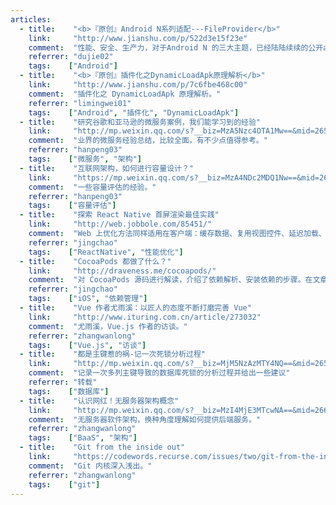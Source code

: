 ```yaml
---
articles:
  - title:    "<b>『原创』Android N系列适配---FileProvider</b>"
    link:     "http://www.jianshu.com/p/522d3e15f23e"
    comment:  "性能、安全、生产力，对于Android N 的三大主题，已经陆陆续续的公开api，应用于各大手机品牌，百度医生移动端团队也是紧锣密鼓的把新特性应用于我们的项目，保证技术的先进性。在适配的同时，也踩平了许多不为人知的坑，今天我们就把研究的东西作为Android N系列陆续发出，希望能够帮助到更多的Android开发者。"
    referrer: "dujie02"
    tags:    ["Android"]
  - title:    "<b>『原创』插件化之DynamicLoadApk原理解析</b>"
    link:     "http://www.jianshu.com/p/7c6fbe468c00"
    comment:  "插件化之 DynamicLoadApk 原理解析。"
    referrer: "limingwei01"
    tags:    ["Android", "插件化", "DynamicLoadApk"]
  - title:    "研究谷歌和亚马逊的微服务案例，我们能学习到的经验"
    link:     "http://mp.weixin.qq.com/s?__biz=MzA5Nzc4OTA1Mw==&mid=2659598391&idx=1&sn=4dbfeadb217c89bf051168bbab56fda7&chksm=8be99525bc9e1c3398c6884bc7eed43580d2d70cbf36d5902e043d9ccb7a44d3979523eddca3&scene=0#wechat_redirect"
    comment:  "业界的微服务经验总结，比较全面，有不少点值得参考。"
    referrer: "hanpeng03"
    tags:    ["微服务", "架构"]
  - title:    "互联网架构，如何进行容量设计？"
    link:     "https://mp.weixin.qq.com/s?__biz=MzA4NDc2MDQ1Nw==&mid=2650238115&idx=2&sn=728017e699155cf5b87d53925930d7cb&chksm=87e18e45b0960753af15203dd852a21180c12592173dcba9c418df8f1ba2d550bdfa0a300a06&scene=0&key=&ascene=7&uin=&devicetype=android-22&version=26031b31&nettype=WIFI"
    comment:  "一些容量评估的经验。"
    referrer: "hanpeng03"
    tags:    ["容量评估"]
  - title:    "探索 React Native 首屏渲染最佳实践"
    link:     "http://web.jobbole.com/85451/"
    comment:  "Web 上优化方法同样适用在客户端：缓存数据、复用视图控件、延迟加载、异步加载。作者结合实际例子说明如何运用上述方法来减少首屏渲染时间。"
    referrer: "jingchao"
    tags:    ["ReactNative", "性能优化"]
  - title:    "CocoaPods 都做了什么？"
    link:     "http://draveness.me/cocoapods/"
    comment:  "对 CocoaPods 源码进行解读，介绍了依赖解析、安装依赖的步骤。在文章开始，作者还介绍了 Ruby 语言的特性以及为何集成工具喜欢用 Ruby，并自己写了一个依赖解析的框架。"
    referrer: "jingchao"
    tags:    ["iOS", "依赖管理"]
  - title:    "Vue 作者尤雨溪：以匠人的态度不断打磨完善 Vue"
    link:     "http://www.ituring.com.cn/article/273032"
    comment:  "尤雨溪，Vue.js 作者的访谈。"
    referrer: "zhangwanlong"
    tags:    ["Vue.js", "访谈"]
  - title:    "都是主键惹的祸-记一次死锁分析过程"
    link:     "http://mp.weixin.qq.com/s?__biz=MjM5NzAzMTY4NQ==&mid=2653929270&idx=1&sn=e0e2bf70746ce4d21085a21a5b61e997&chksm=bd3b255c8a4cac4ae07923b76e21b34e5c92297bd775e32dc6c79c9c61d8f9a280b59c671d53&scene=0#wechat_redirect"
    comment:  "记录一次多列主键导致的数据库死锁的分析过程并给出一些建议"
    referrer: "转载"
    tags:    ["数据库"]
  - title:    "认识网红！无服务器架构概念"
    link:     "http://mp.weixin.qq.com/s?__biz=MzI4MjE3MTcwNA==&mid=2664334974&idx=1&sn=cfe42b38eeae7bee056b4328f98ea8a9&chksm=f0a42629c7d3af3f18442fbad75167453a8ec5ea6d633406ccfdf8566cf77c34ed1f75124abf&mpshare=1&scene=1&srcid=1024isL2koBMZsqqpRH7W20T&from=groupmessage&isappinstalled=0#wechat_redirect"
    comment:  "无服务器软件架构，换种角度理解如何提供后端服务。"
    referrer: "zhangwanlong"
    tags:    ["BaaS", "架构"]
  - title:    "Git from the inside out"
    link:     "https://codewords.recurse.com/issues/two/git-from-the-inside-out"
    comment:  "Git 内核深入浅出。"
    referrer: "zhangwanlong"
    tags:    ["git"]
---
```

